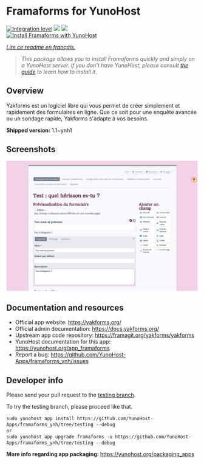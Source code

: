 <!--
N.B.: This README was automatically generated by https://github.com/YunoHost/apps/tree/master/tools/README-generator
It shall NOT be edited by hand.
-->

# Framaforms for YunoHost

[![Integration level](https://dash.yunohost.org/integration/framaforms.svg)](https://dash.yunohost.org/appci/app/framaforms) ![](https://ci-apps.yunohost.org/ci/badges/framaforms.status.svg) ![](https://ci-apps.yunohost.org/ci/badges/framaforms.maintain.svg)  
[![Install Framaforms with YunoHost](https://install-app.yunohost.org/install-with-yunohost.svg)](https://install-app.yunohost.org/?app=framaforms)

*[Lire ce readme en français.](./README_fr.md)*

> *This package allows you to install Framaforms quickly and simply on a YunoHost server.
If you don't have YunoHost, please consult [the guide](https://yunohost.org/#/install) to learn how to install it.*

## Overview

Yakforms est un logiciel libre qui vous permet de créer simplement et rapidement des formulaires en ligne. Que ce soit pour une enquête avancée ou un sondage rapide, Yakforms s'adapte à vos besoins.

**Shipped version:** 1.1~ynh1



## Screenshots

![](./doc/screenshots/01-edit.png)

## Documentation and resources

* Official app website: https://yakforms.org/
* Official admin documentation: https://docs.yakforms.org/
* Upstream app code repository: https://framagit.org/yakforms/yakforms
* YunoHost documentation for this app: https://yunohost.org/app_framaforms
* Report a bug: https://github.com/YunoHost-Apps/framaforms_ynh/issues

## Developer info

Please send your pull request to the [testing branch](https://github.com/YunoHost-Apps/framaforms_ynh/tree/testing).

To try the testing branch, please proceed like that.
```
sudo yunohost app install https://github.com/YunoHost-Apps/framaforms_ynh/tree/testing --debug
or
sudo yunohost app upgrade framaforms -u https://github.com/YunoHost-Apps/framaforms_ynh/tree/testing --debug
```

**More info regarding app packaging:** https://yunohost.org/packaging_apps